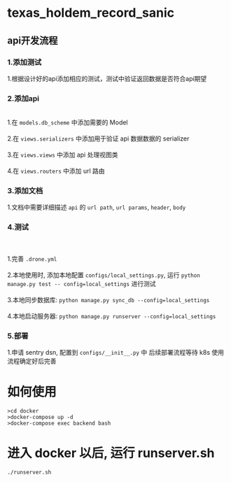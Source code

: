 # texas_holdem_record_sanic

## api开发流程
### 1.添加测试
  
  1.根据设计好的api添加相应的测试，测试中验证返回数据是否符合api期望
  
### 2.添加api
  <br>1.在 `models.db_scheme` 中添加需要的 Model</br>
  <br>2.在 `views.serializers` 中添加用于验证 api 数据数据的 serializer</br>
  <br>3.在 `views.views` 中添加 api 处理视图类</br>
  <br>4.在 `views.routers` 中添加 url 路由</br>
### 3.添加文档
  1.文档中需要详细描述 `api` 的 `url path`, `url params`, `header`, `body`
### 4.测试
  <br><br>1.完善 `.drone.yml`</br>
  <br>2.本地使用时, 添加本地配置 `configs/local_settings.py`, 运行 `python manage.py test --
    config=local_settings` 进行测试</br>
  <br>3.本地同步数据库: `python manage.py sync_db --config=local_settings`</br>
  <br>4.本地启动服务器: `python manage.py runserver --config=local_settings`</br>
### 5.部署
  1.申请 sentry dsn, 配置到 `configs/__init__.py` 中
    后续部署流程等待 k8s 使用流程确定好后完善
# 如何使用

```
>cd docker
>docker-compose up -d
>docker-compose exec backend bash
```
# 进入 docker 以后, 运行 runserver.sh
```
./runserver.sh
```
